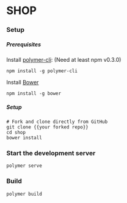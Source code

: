 # SHOP

### Setup

##### Prerequisites

Install [polymer-cli](https://github.com/Polymer/polymer-cli):
(Need at least npm v0.3.0)

    npm install -g polymer-cli

Install [Bower](https://bower.io/)
   ```
   npm install -g bower
   ```



##### Setup
    # Fork and clone directly from GitHub
    git clone {{your forked repo}}
    cd shop
    bower install

### Start the development server

    polymer serve


### Build

    polymer build

